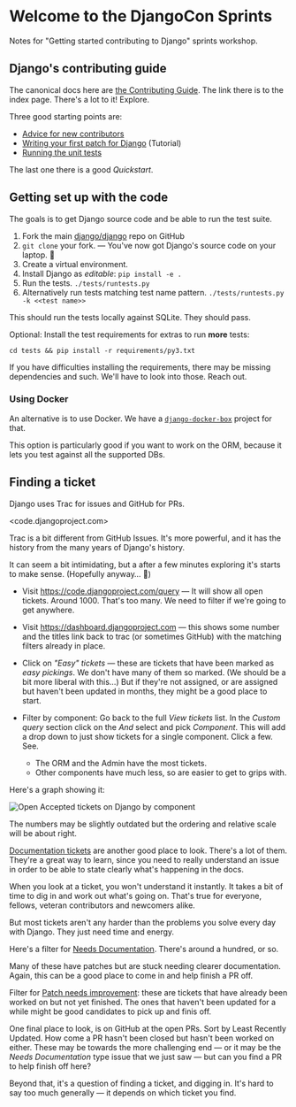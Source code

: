 # Welcome to the DjangoCon Sprints
Notes for "Getting started contributing to Django" sprints workshop.


## Django's contributing guide

The canonical docs here are [the Contributing Guide](https://docs.djangoproject.com/en/dev/internals/contributing/).
The link there is to the index page. There's a lot to it! Explore.

Three good starting points are:

* [Advice for new contributors](https://docs.djangoproject.com/en/dev/internals/contributing/new-contributors/)
* [Writing your first patch for Django](https://docs.djangoproject.com/en/dev/intro/contributing/) (Tutorial)
* [Running the unit tests](https://docs.djangoproject.com/en/dev/internals/contributing/writing-code/unit-tests/)

The last one there is a good _Quickstart_.

## Getting set up with the code

The goals is to get Django source code and be able to run the test suite.

1. Fork the main [django/django](https://github.com/django/django) repo on GitHub
2. `git clone` your fork. — You've now got Django's source code on your laptop. 💃
3. Create a virtual environment.
4. Install Django as _editable_: `pip install -e .`
5. Run the tests. `./tests/runtests.py`
6. Alternatively run tests matching test name pattern. `./tests/runtests.py -k <<test name>>`

This should run the tests locally against SQLite. They should pass.

Optional: Install the test requirements for extras to run **more** tests:

    cd tests && pip install -r requirements/py3.txt

If you have difficulties installing the requirements, there may be missing
dependencies and such. We'll have to look into those. Reach out.


### Using Docker

An alternative is to use Docker. We have a [`django-docker-box`](https://github.com/django/django-docker-box)
project for that.

This option is particularly good if you want to work on the ORM, because it
lets you test against all the supported DBs.


## Finding a ticket

Django uses Trac for issues and GitHub for PRs.

<code.djangoproject.com>

Trac is a bit different from GitHub Issues. It's more powerful, and it has the
history from the many years of Django's history.

It can seem a bit intimidating, but a after a few minutes exploring it's starts
to make sense. (Hopefully anyway… 🙂)


- Visit https://code.djangoproject.com/query — It will show all open tickets.
  Around 1000. That's too many. We need to filter if we're going to get
  anywhere.

- Visit https://dashboard.djangoproject.com — this shows some number and the
  titles link back to trac (or sometimes GitHub) with the matching filters
  already in place.

- Click on _"Easy" tickets_ — these are tickets that have been marked as _easy
  pickings_. We don't have many of them so marked. (We should be a bit more
  liberal with this…) But if they're not assigned, or are assigned but haven't
  been updated in months, they might be a good place to start.

- Filter by component: Go back to the full _View tickets_ list. In the _Custom
  query_ section click on the _And_ select and pick _Component_. This will add
  a drop down to just show tickets for a single component. Click a few. See.

    - The ORM and the Admin have the most tickets.
    - Other components have much less, so are easier to get to grips with.

Here's a graph showing it:

![Open Accepted tickets on Django by component](./Images/Django-Accepted-tickets-by-component.png)

The numbers may be slightly outdated but the ordering and relative scale will
be about right.

[Documentation tickets](https://code.djangoproject.com/query?status=assigned&status=new&component=Documentation&col=id&col=summary&col=status&col=owner&col=type&col=component&col=version&desc=1&order=id)
 are another good place to look. There's a lot of them. They're a great way to
 learn, since you need to really understand an issue in order to be able to
 state clearly what's happening in the docs.

When you look at a ticket, you won't understand it instantly. It takes a bit of time to dig in and work out what's going on. That's true for everyone, fellows, veteran contributors and newcomers alike.

But most tickets aren't any harder than the problems you solve every day with Django. They just need time and energy.

Here's a filter for [Needs
Documentation](https://code.djangoproject.com/query?status=assigned&status=new&needs_docs=1&col=id&col=summary&col=status&col=component&col=owner&col=type&col=version&desc=1&order=id).
There's around a hundred, or so.

Many of these have patches but are stuck needing clearer documentation. Again,
this can be a good place to come in and help finish a PR off.

Filter for [Patch needs improvement]([url](https://code.djangoproject.com/query?status=assigned&status=new&needs_better_patch=1&desc=1&order=id)): these are tickets that have already been worked on but not yet finished. The ones that haven't been updated for a while might be good candidates to pick up and finis off.  

One final place to look, is on GitHub at the open PRs. Sort by Least Recently Updated. How come a PR hasn't been closed but hasn't been worked on either. These may be towards the more challenging end — or it may be the _Needs Documentation_ type issue that we just saw — but can you find a PR to help finish off here?

Beyond that, it's a question of finding a ticket, and digging in. It's hard to say too much generally — it depends on which ticket you find.
